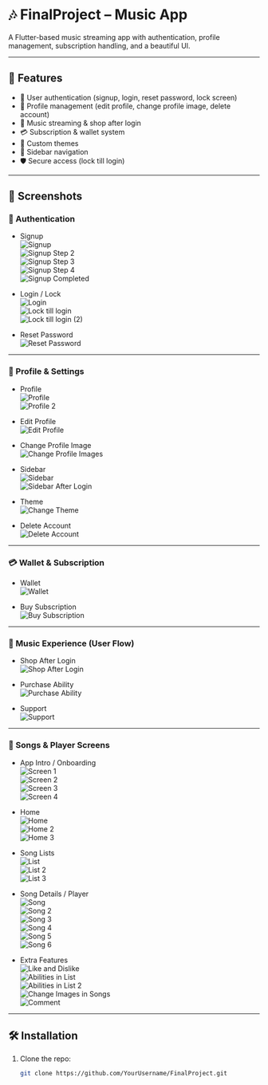 # 🎶 FinalProject – Music App

A Flutter-based music streaming app with authentication, profile management, subscription handling, and a beautiful UI.

---

## 🚀 Features
- 🔑 User authentication (signup, login, reset password, lock screen)
- 👤 Profile management (edit profile, change profile image, delete account)
- 🎵 Music streaming & shop after login
- 💳 Subscription & wallet system
- 🎨 Custom themes
- 📲 Sidebar navigation
- 🛡 Secure access (lock till login)

---

## 📸 Screenshots

### 🔑 Authentication
- Signup  
  ![Signup](images/user/signup.jpg)  
  ![Signup Step 2](images/user/signup%20(2).jpg)  
  ![Signup Step 3](images/user/signup%20(3).jpg)  
  ![Signup Step 4](images/user/signup%20(4).jpg)  
  ![Signup Completed](images/user/signupcompleted.jpg)

- Login / Lock  
  ![Login](images/user/login.jpg)  
  ![Lock till login](images/user/lock%20till%20login.jpg)  
  ![Lock till login (2)](images/user/lock%20till%20login%20(2).jpg)

- Reset Password  
  ![Reset Password](images/user/reset%20password.jpg)

---

### 👤 Profile & Settings
- Profile  
  ![Profile](images/user/profile.jpg)  
  ![Profile 2](images/user/profile%20(2).jpg)

- Edit Profile  
  ![Edit Profile](images/user/edit%20profile.jpg)

- Change Profile Image  
  ![Change Profile Images](images/user/change%20profile%20images.jpg)

- Sidebar  
  ![Sidebar](images/user/sidebar.jpg)  
  ![Sidebar After Login](images/user/sidebar%20changes%20after%20login.jpg)

- Theme  
  ![Change Theme](images/user/changet%20theme.jpg)

- Delete Account  
  ![Delete Account](images/user/delete%20account.jpg)

---

### 💳 Wallet & Subscription
- Wallet  
  ![Wallet](images/user/wallet.jpg)

- Buy Subscription  
  ![Buy Subscription](images/user/buy%20subscription.jpg)

---

### 🎵 Music Experience (User Flow)
- Shop After Login  
  ![Shop After Login](images/user/shop%20after%20login.jpg)

- Purchase Ability  
  ![Purchase Ability](images/user/purchase%20ability.jpg)

- Support  
  ![Support](images/user/support.jpg)

---

### 🎼 Songs & Player Screens
- App Intro / Onboarding  
  ![Screen 1](images/songs/1.jpg)  
  ![Screen 2](images/songs/2.jpg)  
  ![Screen 3](images/songs/3.jpg)  
  ![Screen 4](images/songs/4.jpg)

- Home  
  ![Home](images/songs/home.jpg)  
  ![Home 2](images/songs/home%20(2).jpg)  
  ![Home 3](images/songs/home%20(3).jpg)

- Song Lists  
  ![List](images/songs/list.jpg)  
  ![List 2](images/songs/list%20(2).jpg)  
  ![List 3](images/songs/list%20(3).jpg)

- Song Details / Player  
  ![Song](images/songs/song.jpg)  
  ![Song 2](images/songs/song%20(2).jpg)  
  ![Song 3](images/songs/song%20(3).jpg)  
  ![Song 4](images/songs/song%20(4).jpg)  
  ![Song 5](images/songs/song%20(5).jpg)  
  ![Song 6](images/songs/song%20(6).jpg)

- Extra Features  
  ![Like and Dislike](images/songs/like%20and%20dislike.jpg)  
  ![Abilities in List](images/songs/abilities%20in%20list.jpg)  
  ![Abilities in List 2](images/songs/abilities%20in%20list.jpg)  
  ![Change Images in Songs](images/songs/change%20images%20in%20songs.jpg)  
  ![Comment](images/songs/comment.jpg)

---

## 🛠️ Installation
1. Clone the repo:
   ```bash
   git clone https://github.com/YourUsername/FinalProject.git
